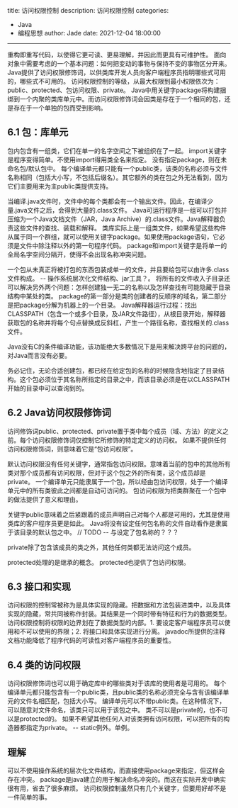 title: 访问权限控制
description: 访问权限控制
categories: 
  - Java
  - 编程思想
author: Jade
date: 2021-12-04 18:00:00
---

重构即重写代码，以使得它更可读、更易理解，并因此而更具有可维护性。
面向对象中需要考虑的一个基本问题：如何把变动的事物与保持不变的事物区分开来。
Java提供了访问权限修饰词，以供类库开发人员向客户端程序员指明哪些式可用的，哪些式不可用的。
访问权限控制的等级，从最大权限到最小权限依次为：public、protected、包访问权限、private。
Java中用关键字package将构建捆绑到一个内聚的类库单元中。而访问权限修饰词会因类是存在于一个相同的包，还是存在于一个单独的包而受到影响。

## 6.1 包：库单元
包内包含有一组类，它们在单一的名字空间之下被组织在了一起。
import关键字是程序变得简单。不使用import得用类全名来指定。
没有指定package，则在未命名包/默认包中。
每个编译单元都只能有一个public类，该类的名称必须与文件名称相同（包括大小写，不包括后缀名）。其它额外的类在包之外无法看到，因为它们主要用来为主public类提供支持。

当编译.java文件时，文件中的每个类都会有一个输出文件。因此，在编译少量.java文件之后，会得到大量的.class文件。
Java可运行程序是一组可以打包并压缩为一个Java文档文件（JAR，Java Archive）的.class文件。Java解释器负责这些文件的查找、装载和解释。
类库实际上是一组类文件，如果希望这些构件从属于同一个群组，就可以使用关键字package。如果使用package语句，它必须是文件中除注释以外的第一句程序代码。
package和import关键字是将单一的全局名字空间分隔开，使得不会出现名称冲突问题。

一个包从未真正将被打包的东西包装成单一的文件，并且要给包可以由许多.class文件构成。 -- 操作系统层次化文件结构、jar工具？。
将所有的文件收入子目录还可以解决另外两个问题：怎样创建独一无二的名称以及怎样查找有可能隐藏于目录结构中某处的类。
package的第一部分是类的创建者的反顺序的域名，第二部分是把package分解为机器上的一个目录。
Java解释器运行过程：找出CLASSPATH（包含一个或多个目录，及JAR文件路径），从根目录开始，解释器获取包的名称并将每个句点替换成反斜杠，产生一个路径名称，查找相关的.class文件。

Java没有C的条件编译功能，该功能绝大多数情况下是用来解决跨平台的问题的，对Java而言没有必要。

务必记住，无论合适创建包，都已经在给定包的名称的时候隐含地指定了目录结构。这个包必须位于其名称所指定的目录之中，而该目录必须是在以CLASSPATH开始的目录中可以查询到的。

## 6.2 Java访问权限修饰词
访问修饰词public、protected、private置于类中每个成员（域、方法）的定义之前。每个访问权限修饰词仅控制它所修饰的特定定义的访问权。
如果不提供任何访问权限修饰词，则意味着它是“包访问权限”。

默认访问权限没有任何关键字，通常指包访问权限。意味着当前的包中的其他所有类对那个成员都有访问权限，但对于这个包之外的所有类，这个成员却是private。
一个编译单元只能隶属于一个包，所以经由包访问权限，处于一个编译单元中的所有类彼此之间都是自动可访问的。
包访问权限为把类群聚在一个包中的做法提供了意义和理由。

关键字public意味着之后紧跟着的成员声明自己对每个人都是可用的，尤其是使用类库的客户程序员更是如此。
Java将没有设定任何包名称的文件自动看作是隶属于该目录的默认包之中。 
    // TODO -- 与设定了包名称的？？？

private除了包含该成员的类之外，其他任何类都无法访问这个成员。

protected处理的是继承的概念。
protected也提供了包访问权限。

## 6.3 接口和实现
访问权限的控制常被称为是具体实现的隐藏。把数据和方法包装进类中，以及具体实现的隐藏，常共同被称作封装。其结果是一个同时带有特征和行为的数据类型。
访问权限控制将权限的边界划在了数据类型的内部。1. 要设定客户端程序员可以使用和不可以使用的界限；2. 将接口和具体实现进行分离。
javadoc所提供的注释文档功能降低了程序代码的可读性对客户端程序员的重要性。

## 6.4 类的访问权限
访问权限修饰词也可以用于确定库中的哪些类对于该库的使用者是可用的。
每个编译单元都只能包含有一个public类，且public类的名称必须完全与含有该编译单元的文件名相匹配，包括大小写。
编译单元可以不带public类。在这种情况下，可以随意对文件命名，该类只可以用于该包之中。
类不可以是private的，也不可以是protected的。
如果不希望其他任何人对该类拥有访问权限，可以把所有的构造器都指定为private。 -- static例外。单例。

## 理解
可以不使用操作系统的层次化文件结构，而直接使用package来指定，但这样会存在冲突。
package是java建立的用于解决命名冲突的。而这在实际开发中确实很有用，省去了很多麻烦。
访问权限控制虽然只有几个关键字，但要用好却不是一件简单的事。
